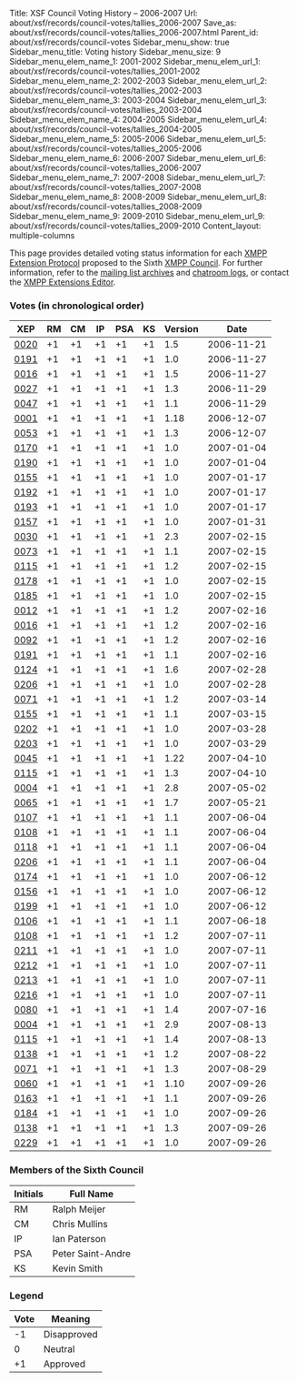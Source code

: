 Title: XSF Council Voting History – 2006-2007
Url: about/xsf/records/council-votes/tallies_2006-2007
Save_as: about/xsf/records/council-votes/tallies_2006-2007.html
Parent_id: about/xsf/records/council-votes
Sidebar_menu_show: true
Sidebar_menu_title: Voting history
Sidebar_menu_size: 9
Sidebar_menu_elem_name_1: 2001-2002
Sidebar_menu_elem_url_1: about/xsf/records/council-votes/tallies_2001-2002
Sidebar_menu_elem_name_2: 2002-2003
Sidebar_menu_elem_url_2: about/xsf/records/council-votes/tallies_2002-2003
Sidebar_menu_elem_name_3: 2003-2004
Sidebar_menu_elem_url_3: about/xsf/records/council-votes/tallies_2003-2004
Sidebar_menu_elem_name_4: 2004-2005
Sidebar_menu_elem_url_4: about/xsf/records/council-votes/tallies_2004-2005
Sidebar_menu_elem_name_5: 2005-2006
Sidebar_menu_elem_url_5: about/xsf/records/council-votes/tallies_2005-2006
Sidebar_menu_elem_name_6: 2006-2007
Sidebar_menu_elem_url_6: about/xsf/records/council-votes/tallies_2006-2007
Sidebar_menu_elem_name_7: 2007-2008
Sidebar_menu_elem_url_7: about/xsf/records/council-votes/tallies_2007-2008
Sidebar_menu_elem_name_8: 2008-2009
Sidebar_menu_elem_url_8: about/xsf/records/council-votes/tallies_2008-2009
Sidebar_menu_elem_name_9: 2009-2010
Sidebar_menu_elem_url_9: about/xsf/records/council-votes/tallies_2009-2010
Content_layout: multiple-columns

This page provides detailed voting status information for each [XMPP Extension Protocol] proposed to the Sixth [XMPP Council](2006-2007). For further information, refer to the [mailing list archives] and [chatroom logs], or contact the [XMPP Extensions Editor].

### Votes (in chronological order)

| XEP    | RM  | CM  | IP  | PSA | KS  | Version | Date       |
|--------|-----|-----|-----|-----|-----|---------|------------|
| [0020] | +1  | +1  | +1  | +1  | +1  | 1.5     | 2006-11-21 |
| [0191] | +1  | +1  | +1  | +1  | +1  | 1.0     | 2006-11-27 |
| [0016] | +1  | +1  | +1  | +1  | +1  | 1.5     | 2006-11-27 |
| [0027] | +1  | +1  | +1  | +1  | +1  | 1.3     | 2006-11-29 |
| [0047] | +1  | +1  | +1  | +1  | +1  | 1.1     | 2006-11-29 |
| [0001] | +1  | +1  | +1  | +1  | +1  | 1.18    | 2006-12-07 |
| [0053] | +1  | +1  | +1  | +1  | +1  | 1.3     | 2006-12-07 |
| [0170] | +1  | +1  | +1  | +1  | +1  | 1.0     | 2007-01-04 |
| [0190] | +1  | +1  | +1  | +1  | +1  | 1.0     | 2007-01-04 |
| [0155] | +1  | +1  | +1  | +1  | +1  | 1.0     | 2007-01-17 |
| [0192] | +1  | +1  | +1  | +1  | +1  | 1.0     | 2007-01-17 |
| [0193] | +1  | +1  | +1  | +1  | +1  | 1.0     | 2007-01-17 |
| [0157] | +1  | +1  | +1  | +1  | +1  | 1.0     | 2007-01-31 |
| [0030] | +1  | +1  | +1  | +1  | +1  | 2.3     | 2007-02-15 |
| [0073] | +1  | +1  | +1  | +1  | +1  | 1.1     | 2007-02-15 |
| [0115] | +1  | +1  | +1  | +1  | +1  | 1.2     | 2007-02-15 |
| [0178] | +1  | +1  | +1  | +1  | +1  | 1.0     | 2007-02-15 |
| [0185] | +1  | +1  | +1  | +1  | +1  | 1.0     | 2007-02-15 |
| [0012] | +1  | +1  | +1  | +1  | +1  | 1.2     | 2007-02-16 |
| [0016] | +1  | +1  | +1  | +1  | +1  | 1.2     | 2007-02-16 |
| [0092] | +1  | +1  | +1  | +1  | +1  | 1.2     | 2007-02-16 |
| [0191] | +1  | +1  | +1  | +1  | +1  | 1.1     | 2007-02-16 |
| [0124] | +1  | +1  | +1  | +1  | +1  | 1.6     | 2007-02-28 |
| [0206] | +1  | +1  | +1  | +1  | +1  | 1.0     | 2007-02-28 |
| [0071] | +1  | +1  | +1  | +1  | +1  | 1.2     | 2007-03-14 |
| [0155] | +1  | +1  | +1  | +1  | +1  | 1.1     | 2007-03-15 |
| [0202] | +1  | +1  | +1  | +1  | +1  | 1.0     | 2007-03-28 |
| [0203] | +1  | +1  | +1  | +1  | +1  | 1.0     | 2007-03-29 |
| [0045] | +1  | +1  | +1  | +1  | +1  | 1.22    | 2007-04-10 |
| [0115] | +1  | +1  | +1  | +1  | +1  | 1.3     | 2007-04-10 |
| [0004] | +1  | +1  | +1  | +1  | +1  | 2.8     | 2007-05-02 |
| [0065] | +1  | +1  | +1  | +1  | +1  | 1.7     | 2007-05-21 |
| [0107] | +1  | +1  | +1  | +1  | +1  | 1.1     | 2007-06-04 |
| [0108] | +1  | +1  | +1  | +1  | +1  | 1.1     | 2007-06-04 |
| [0118] | +1  | +1  | +1  | +1  | +1  | 1.1     | 2007-06-04 |
| [0206] | +1  | +1  | +1  | +1  | +1  | 1.1     | 2007-06-04 |
| [0174] | +1  | +1  | +1  | +1  | +1  | 1.0     | 2007-06-12 |
| [0156] | +1  | +1  | +1  | +1  | +1  | 1.0     | 2007-06-12 |
| [0199] | +1  | +1  | +1  | +1  | +1  | 1.0     | 2007-06-12 |
| [0106] | +1  | +1  | +1  | +1  | +1  | 1.1     | 2007-06-18 |
| [0108] | +1  | +1  | +1  | +1  | +1  | 1.2     | 2007-07-11 |
| [0211] | +1  | +1  | +1  | +1  | +1  | 1.0     | 2007-07-11 |
| [0212] | +1  | +1  | +1  | +1  | +1  | 1.0     | 2007-07-11 |
| [0213] | +1  | +1  | +1  | +1  | +1  | 1.0     | 2007-07-11 |
| [0216] | +1  | +1  | +1  | +1  | +1  | 1.0     | 2007-07-11 |
| [0080] | +1  | +1  | +1  | +1  | +1  | 1.4     | 2007-07-16 |
| [0004] | +1  | +1  | +1  | +1  | +1  | 2.9     | 2007-08-13 |
| [0115] | +1  | +1  | +1  | +1  | +1  | 1.4     | 2007-08-13 |
| [0138] | +1  | +1  | +1  | +1  | +1  | 1.2     | 2007-08-22 |
| [0071] | +1  | +1  | +1  | +1  | +1  | 1.3     | 2007-08-29 |
| [0060] | +1  | +1  | +1  | +1  | +1  | 1.10    | 2007-09-26 |
| [0163] | +1  | +1  | +1  | +1  | +1  | 1.1     | 2007-09-26 |
| [0184] | +1  | +1  | +1  | +1  | +1  | 1.0     | 2007-09-26 |
| [0138] | +1  | +1  | +1  | +1  | +1  | 1.3     | 2007-09-26 |
| [0229] | +1  | +1  | +1  | +1  | +1  | 1.0     | 2007-09-26 |

### Members of the Sixth Council

| Initials | Full Name         |
|----------|-------------------|
| RM       | Ralph Meijer      |
| CM       | Chris Mullins     |
| IP       | Ian Paterson      |
| PSA      | Peter Saint-Andre |
| KS       | Kevin Smith       |

### Legend

| Vote | Meaning      |
|------|--------------|
| -1   | Disapproved  |
| 0    | Neutral      |
| +1   | Approved     |

  [XMPP Extension Protocol]: /extensions/
  [XMPP Council]: /council/
  [mailing list archives]: https://mail.jabber.org/pipermail/council/
  [chatroom logs]: http://logs.jabber.org/council@conference.jabber.org/
  [XMPP Extensions Editor]: /extensions/editor.shtml
  [0020]: /extensions/xep-0020.html
  [0191]: /extensions/xep-0191.html
  [0016]: /extensions/xep-0016.html
  [0027]: /extensions/xep-0027.html
  [0047]: /extensions/xep-0047.html
  [0001]: /extensions/xep-0001.html
  [0053]: /extensions/xep-0053.html
  [0170]: /extensions/xep-0170.html
  [0190]: /extensions/xep-0190.html
  [0155]: /extensions/xep-0155.html
  [0192]: /extensions/xep-0192.html
  [0193]: /extensions/xep-0193.html
  [0157]: /extensions/xep-0157.html
  [0030]: /extensions/xep-0030.html
  [0073]: /extensions/xep-0073.html
  [0115]: /extensions/xep-0115.html
  [0178]: /extensions/xep-0178.html
  [0185]: /extensions/xep-0185.html
  [0012]: /extensions/xep-0012.html
  [0016]: /extensions/xep-0016.html
  [0092]: /extensions/xep-0092.html
  [0191]: /extensions/xep-0191.html
  [0124]: /extensions/xep-0124.html
  [0206]: /extensions/xep-0206.html
  [0071]: /extensions/xep-0071.html
  [0155]: /extensions/xep-0155.html
  [0202]: /extensions/xep-0202.html
  [0203]: /extensions/xep-0203.html
  [0045]: /extensions/xep-0045.html
  [0115]: /extensions/xep-0115.html
  [0004]: /extensions/xep-0004.html
  [0065]: /extensions/xep-0065.html
  [0107]: /extensions/xep-0107.html
  [0108]: /extensions/xep-0108.html
  [0118]: /extensions/xep-0118.html
  [0206]: /extensions/xep-0206.html
  [0174]: /extensions/xep-0174.html
  [0156]: /extensions/xep-0156.html
  [0199]: /extensions/xep-0199.html
  [0106]: /extensions/xep-0106.html
  [0211]: /extensions/xep-0211.html
  [0212]: /extensions/xep-0212.html
  [0213]: /extensions/xep-0213.html
  [0216]: /extensions/xep-0216.html
  [0080]: /extensions/xep-0080.html
  [0004]: /extensions/xep-0004.html
  [0115]: /extensions/xep-0115.html
  [0138]: /extensions/xep-0138.html
  [0071]: /extensions/xep-0071.html
  [0060]: /extensions/xep-0060.html
  [0163]: /extensions/xep-0163.html
  [0184]: /extensions/xep-0184.html
  [0229]: /extensions/xep-0229.html